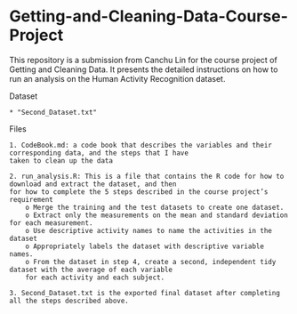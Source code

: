 # Getting-and-Cleaning-Data-Course-Project
This repository is a submission from Canchu Lin for the course project of Getting and Cleaning Data. It presents the detailed instructions on how to run an analysis on the Human Activity Recognition dataset.

Dataset

	* "Second_Dataset.txt"

Files

	1. CodeBook.md: a code book that describes the variables and their corresponding data, and the steps that I have 
	taken to clean up the data

	2. run_analysis.R: This is a file that contains the R code for how to download and extract the dataset, and then 
	for how to complete the 5 steps described in the course project’s requirement
		o Merge the training and the test datasets to create one dataset.
		o Extract only the measurements on the mean and standard deviation for each measurement.
		o Use descriptive activity names to name the activities in the dataset
		o Appropriately labels the dataset with descriptive variable names.
		o From the dataset in step 4, create a second, independent tidy dataset with the average of each variable
		for each activity and each subject.

	3. Second_Dataset.txt is the exported final dataset after completing all the steps described above.
